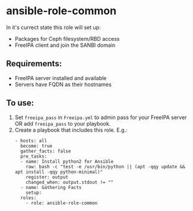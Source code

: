 # ansible-role-common

In it's currect state this role will set up:
  - Packages for Ceph filesystem/RBD access
  - FreeIPA client and join the SANBI domain

## Requirements:
- FreeIPA server installed and available
- Servers have FQDN as their hostnames

## To use:

1. Set `freeipa_pass` in `Freeipa.yml` to admin pass for your FreeIPA server OR add `freeipa_pass` to your playbook.
2. Create a playbook that includes this role. E.g.:
   ```shell
   - hosts: all
     become: true
     gather_facts: false
     pre_tasks:
     - name: Install python2 for Ansible
       raw: bash -c "test -e /usr/bin/python || (apt -qqy update && apt install -qqy python-minimal)"
       register: output
       changed_when: output.stdout != ""
     - name: Gathering Facts
       setup:
     roles:
       - role: ansible-role-common
   ```